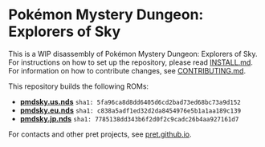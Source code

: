 # Pokémon Mystery Dungeon: Explorers of Sky

This is a WIP disassembly of Pokémon Mystery Dungeon: Explorers of Sky. For instructions on how to set up the repository, please read [INSTALL.md](INSTALL.md). For information on how to contribute changes, see [CONTRIBUTING.md](CONTRIBUTING.md).

This repository builds the following ROMs:

* [**pmdsky.us.nds**](https://datomatic.no-intro.org/index.php?page=show_record&s=28&n=4273) `sha1: 5fa96ca8d8dd6405d6cd2bad73ed68bc73a9d152`
* [**pmdsky.eu.nds**](https://datomatic.no-intro.org/index.php?page=show_record&s=28&n=4468) `sha1: c838a5adf1ed32d2da8454976e5b1a1aa189c139`
* [**pmdsky.jp.nds**](https://datomatic.no-intro.org/index.php?page=show_record&s=28&n=3656) `sha1: 7785138dd343b6f2d0f2c9cadc26b4aa927161d7`

For contacts and other pret projects, see [pret.github.io](https://pret.github.io/).
